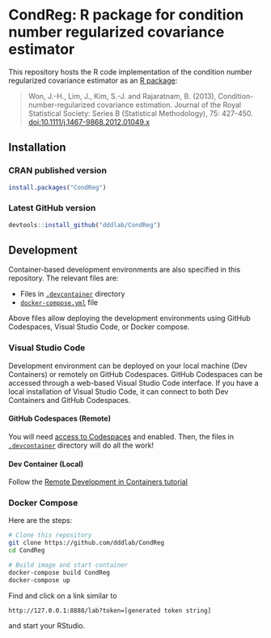 # CondReg: R package for condition number regularized covariance estimator

This repository hosts the R code implementation of the condition number regularized covariance estimator as an [R package](https://cran.r-project.org/package=CondReg): 

> Won, J.-H., Lim, J., Kim, S.-J. and Rajaratnam, B. (2013), Condition-number-regularized covariance estimation. Journal of the Royal Statistical Society: Series B (Statistical Methodology), 75: 427-450. [doi:10.1111/j.1467-9868.2012.01049.x](https://doi.org/10.1111/j.1467-9868.2012.01049.x)

## Installation

### CRAN published version

```R
install.packages("CondReg")
```

### Latest GitHub version

```R
devtools::install_github("dddlab/CondReg")
```

## Development

Container-based development environments are also specified in this repository. The relevant files are:
* Files in [`.devcontainer`](.devcontainer) directory
* [`docker-compose.yml`](docker-compose.yml) file

Above files allow deploying the development environments using GitHub Codespaces, Visual Studio Code, or Docker compose.

### Visual Studio Code

Development environment can be deployed on your local machine (Dev Containers) or remotely on GitHub Codespaces. GitHub Codespaces can be accessed through a web-based Visual Studio Code interface. If you have a local installation of Visual Studio Code, it can connect to both Dev Containers and GitHub Codespaces. 

#### GitHub Codespaces (Remote)

You will need [access to Codespaces](https://docs.github.com/en/codespaces/developing-in-codespaces/creating-a-codespace#access-to-codespaces) and enabled. Then, the files in [`.devcontainer`](.devcontainer) directory will do all the work!

#### Dev Container (Local)

Follow the [Remote Development in Containers tutorial](https://code.visualstudio.com/docs/remote/containers-tutorial)

### Docker Compose

Here are the steps:

```bash
# Clone this repository
git clone https://github.com/dddlab/CondReg
cd CondReg

# Build image and start container
docker-compose build CondReg
docker-compose up
```
Find and click on a link similar to 
```
http://127.0.0.1:8888/lab?token=[generated token string]
```
and start your RStudio.